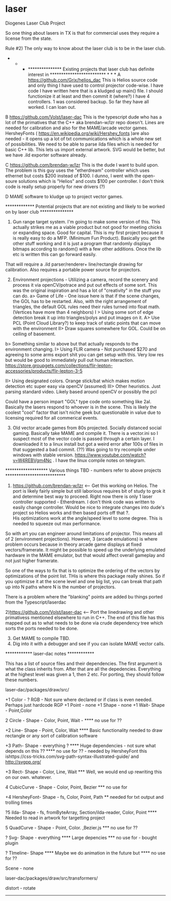# laser
Diogenes Laser Club Project


So one thing about lasers in TX is that for commercial uses they require a license from the state.

Rule #2) The only way to know about the laser club is to be in the laser club.


* * * *************** Existing projects that laser club has definite interest in ************************* * * *
A https://github.com/Grix/helios_dac This is Helios source code and only thing I have used to control projector code-wise.
	I have code I have written here that is a kludged up main() file. 
	I should functionize it at least and then commit it (where?)
	I have 4 controllers. 1 was considered backup. So far they have all worked. I can loan out.

B https://github.com/Volst/laser-dac This is the typescript dude who has a lot of the primatives that the C++ aka 
brendan-w/lzr repo doesn't. Lines are needed for calibration and also for the MAME/arcade vector games. HersheyFonts 
( https://en.wikipedia.org/wiki/Hershey_fonts )are also needed - it opens up 
a lot of txt communications which is a whole new set of possibilities.  We need to be able to parse ilda files which is
needed for basic C++ lib. This lets us import external artwork. SVG would be better, but we have .ild exporter software
already.

C https://github.com/brendan-w/lzr This is the dude I want to build upon. The problem is this guy uses the "etherdream" 
controller which uses ethernet but costs $200 instead of $100. I dunno, I went with the open-soure solutions which is "Helios"
and costs $100 per controller. I don't think code is really setup properly for new drivers (?)

D MAME software to kludge up to project vector games.


************* Potential projects that are not existing and likely to be worked on by laser club ***************

1) Gun range target system. I'm going to make some version of this. This actually strikes me as a viable product but not 
good for meeting chicks or expanding space. Good for capital.
This is my first project because it is really easy to do a MFP. (Minimum Fun Product). 
Basically you get the other stuff working and it is just a program that randomly displays bitmaps according to random() 
with a few other additions. Once the lib etc is written this can go forward easily.

That will require a .ild parser/renderer+ line/rectangle drawing for calibration. Also requires a portable power source for projectors.

2) Environment projections - Utilizing a camera, record the scenery and process it via openCV/potrace and put out
effects of some sort. This was the original inspiration and has a lot of "creativity" in the stuff you can do.
 a> Game of Life - 
 One issue here is that if the scene changes, the GOL has to be restarted. Also, with the right arrangement of triangles,
 the default GOL rules need their rules turned into float math. (Vertices have more than 4 neighbors)
   I > Using some sort of edge detection break it up into triangles/polys and put images on it.
     A> Use PCL (Point Cloud Library?) to keep track of static points that can move with the environment
   II> Draw squares somewhere for GOL. Could be on ceiling of basement. 
   
 b> Something similar to above but that actually responds to the environment changing.
   I> Using FLIR camera - Not purchased $270 and agreeing to some arms export shit you can get setup with this.
   Very low res but would be good to immediately pull out human interaction. https://store.groupgets.com/collections/flir-lepton-accessories/products/flir-lepton-3-5
   
   II> Using designated colors. Orange stick/bat which makes motion detection etc super easy via openCV (assumed)
   III> Other heuristics. Just parsing standard video. Likely based around openCV or possibly the pcl
   
   Could have a person impart "GOL" type code onto something like 2aI. Basically the lasers respond to whoever is
   in the scene. This is likely the coolest "cool" factor that isn't niche geek but questionable in value due to licensing
   required for all commerical events.

3) Old vector arcade games from 80s projected. Socially distanced social gaming. Basically take MAME and compile it.
 There is a vector.ini so I suspect most
of the vector code is passed through a certain layer. I downloaded it to a linux install but got a weird error after 100s of 
files in that suggested a bad commit. (??) Was going to try recompile under windows with stable version.
https://www.youtube.com/watch?v=W4REBVgm4Nc . I have the linux compile notes on telegram.


******************* Various things TBD - numbers refer to above projects ***************************

1) https://github.com/brendan-w/lzr <-- Get this working on Helios. The port is likely fairly simple but still laborious requires
bit of study to grok it and determine best way to proceed. Right now there is only 1 laser controller supported - Etherdream. I don't think
code was written to easily change controller. Would be nice to integrate changes into dude's project so Helios works and then
based ports off that ?.   
His optimizations work at the angle/speed level to some degree. This is needed to squeeze out max performance.

So with art you can engineer around limitations of  projector. This means all of 2 (environment projections). 
However, 3 (arcade emulations) is where problem occurs because in theory arcade game displays at fixed vectors/framerate. 
It might be possible to speed up the underlying emulated hardware in the MAME emulator, but that would affect overall
gameplay and not just higher framerate.

So one of the ways to fix that is to optimize the ordering of the vectors by optimizations of the point list.
THis is where this package really shines. So if you optimizse it at the scene level and one big list, you can break
that path up into N paths where N is the number of projectors.

There is a problem where the "blanking" points are added  bu things ported from the Typescript/laserdac

2)https://github.com/Volst/laser-dac <-- Port the linedrawing and other primativess mentioned elsewhere to run in C++.
The end of this file has this mapped out as to what needs to be done via crude dependency tree which sorts
the ports needed to be done. 

3) Get MAME to compile TBD.
4) Dig into it with a debugger and see if you can isolate MAME vector calls.


************ laser-dac notes ************

This has a list of source files and their dependencies. The first argument is what the class inherits from.
After that are all the depedencies. Everything at the highest level was given a 1, then 2  etc. For porting, they
should follow these numbers.
   
laser-dac/packages/draw/src/

+1 Color - ? RGB - Not sure where declared or if class is even needed. Perhaps just hardcode RGP
+1 Point - none
+1 Shape - none 
+1 Wait- Shape - Point,Color

2 Circle - Shape - Color, Point, Wait - **** no use for ??

+2 Line- Shape - Point, Color, Wait **** Basic functionality needed to draw rectangle or any sort of calibration software

+3 Path- Shape - everything ? **** Huge dependencies - not sure what depends on this ?? **** no use for ?? - needed by HersheyFont this ishttps://css-tricks.com/svg-path-syntax-illustrated-guide/ and http://svgpp.org/ 

+3 Rect- Shape - Color, Line, Wait *** Well, we would end up rewriting this on our own. whatever.

4 CubicCurve - Shape - Color, Point, Bezier *** no use for 

+4 HersheyFont- Shape - fs, Color, Point, Path ** needed for txt output and trolling times

?5 ilda- Shape - fs, fromByteArray, Section/ilda-reader, Color, Point **** Needed to read in artwork for targetting project

5 QuadCurve - Shape - Point, Color. ,Bezier.js *** no use for ??

? Svg- Shape - everything **** Large depencies *** no use for - bought plugin

? TImeline- Shape **** Maybe we do animation in the future but **** no use for ??

Scene - none


laser-dac/packages/draw/src/transformers/

distort - 
rotate

-------------------
